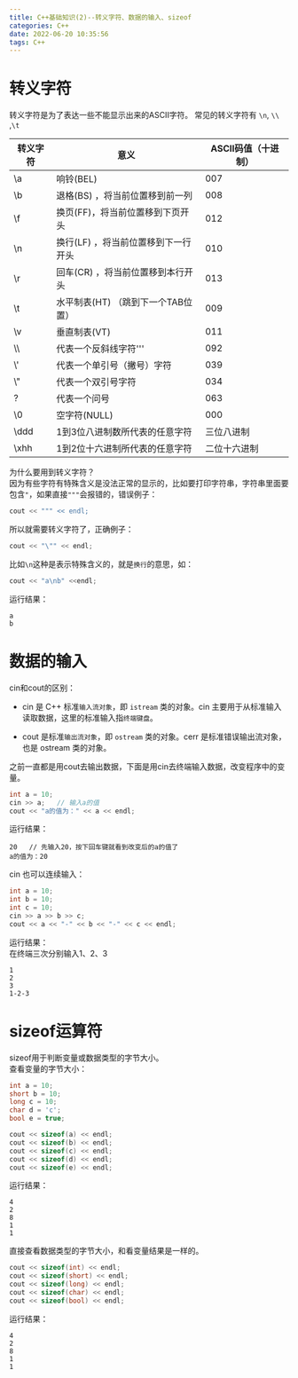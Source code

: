 ```yaml
---
title: C++基础知识(2)--转义字符、数据的输入、sizeof
categories: C++
date: 2022-06-20 10:35:56
tags: C++
---
```


# 转义字符
转义字符是为了表达一些不能显示出来的ASCII字符。  常见的转义字符有 `\n`, `\\` ,`\t`

<!-- more -->
| 转义字符 | 意义 | ASCII码值（十进制） |
| --- | --- | --- |
| \a | 响铃(BEL) | 007 |
| \b | 退格(BS) ，将当前位置移到前一列 | 008 |
| \f | 换页(FF)，将当前位置移到下页开头 | 012 |
| \n | 换行(LF) ，将当前位置移到下一行开头 | 010 |
| \r | 回车(CR) ，将当前位置移到本行开头 | 013 |
| \t | 水平制表(HT) （跳到下一个TAB位置） | 009 |
| \v | 垂直制表(VT) | 011 |
| \\\ | 代表一个反斜线字符''\' | 092 |
| \\' | 代表一个单引号（撇号）字符 | 039  |
| \\" | 代表一个双引号字符 | 034 |
| \? | 	代表一个问号 | 063 |
| \0 | 	空字符(NULL) | 000 |
| \ddd | 	1到3位八进制数所代表的任意字符|  三位八进制 |
| \xhh | 	1到2位十六进制所代表的任意字符 | 二位十六进制 |

为什么要用到转义字符？  
因为有些字符有特殊含义是没法正常的显示的，比如要打印字符串，字符串里面要包含`"`，如果直接`"""`会报错的，错误例子：  
```c++
cout << """ << endl;
```
所以就需要转义字符了，正确例子：
```c++
cout << "\"" << endl;
```
比如`\n`这种是表示特殊含义的，就是`换行`的意思，如：
```c++
cout << "a\nb" <<endl;
```
运行结果：
```
a
b
```

# 数据的输入
cin和cout的区别：  
- cin 是 C++ 标准`输入流对象`，即 `istream` 类的对象。cin 主要用于从标准输入读取数据，这里的标准输入指`终端键盘`。

- cout 是标准`输出流对象`，即 `ostream` 类的对象。cerr 是标准错误输出流对象，也是 ostream 类的对象。

之前一直都是用cout去输出数据，下面是用cin去终端输入数据，改变程序中的变量。  
```c++
int a = 10;
cin >> a;   // 输入a的值
cout << "a的值为：" << a << endl;
```
运行结果：
```
20   // 先输入20，按下回车键就看到改变后的a的值了
a的值为：20
```
cin 也可以连续输入： 
```c++
int a = 10;
int b = 10;
int c = 10;
cin >> a >> b >> c;
cout << a << "-" << b << "-" << c << endl;
```
运行结果：  
在终端三次分别输入1、2、3  
```
1
2
3
1-2-3
```

# sizeof运算符 
sizeof用于判断变量或数据类型的字节大小。  
查看变量的字节大小：  
```c++
int a = 10;
short b = 10;
long c = 10;
char d = 'c';
bool e = true;

cout << sizeof(a) << endl;
cout << sizeof(b) << endl;
cout << sizeof(c) << endl;
cout << sizeof(d) << endl;
cout << sizeof(e) << endl;
```
运行结果：
```
4
2
8
1
1
```
直接查看数据类型的字节大小，和看变量结果是一样的。
```c++
cout << sizeof(int) << endl;
cout << sizeof(short) << endl;
cout << sizeof(long) << endl;
cout << sizeof(char) << endl;
cout << sizeof(bool) << endl;
```
运行结果：
```
4
2
8
1
1
```